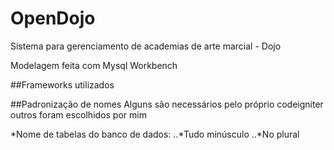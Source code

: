 # OpenDojo
Sistema para gerenciamento de academias de arte marcial - Dojo

Modelagem feita com Mysql Workbench

##Frameworks utilizados




##Padronização de nomes 
Alguns são necessários pelo próprio codeigniter outros foram escolhidos por mim

*Nome de tabelas do banco de dados: 
..*Tudo minúsculo
..*No plural


